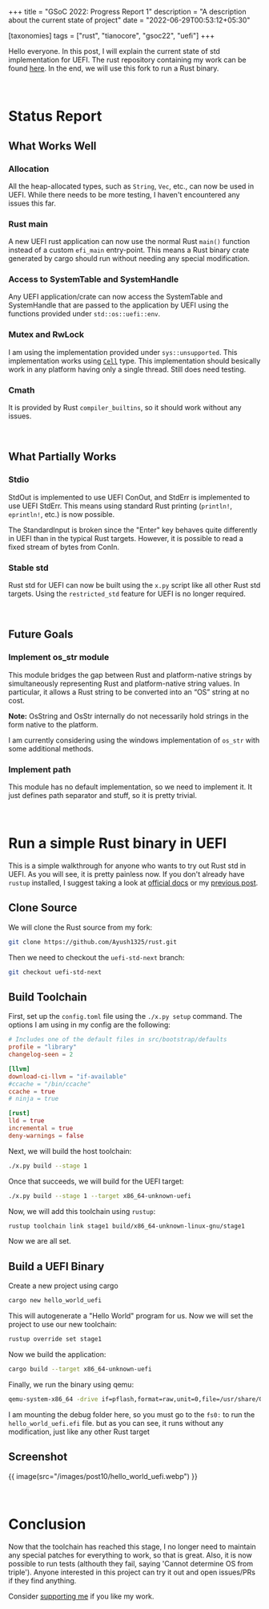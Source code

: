 +++
title = "GSoC 2022: Progress Report 1"
description = "A description about the current state of project"
date = "2022-06-29T00:53:12+05:30"

[taxonomies]
tags = ["rust", "tianocore", "gsoc22", "uefi"]
+++

Hello everyone. In this post, I will explain the current state of std implementation for UEFI. The rust repository containing my work can be found [here](https://github.com/Ayush1325/rust/tree/uefi-std-next). In the end, we will use this fork to run a Rust binary.

<!-- more -->

<br>

# Status Report
## What Works Well
### Allocation
All the heap-allocated types, such as `String`, `Vec`, etc., can now be used in UEFI. While there needs to be more testing, I haven't encountered any issues this far.

### Rust main
A new UEFI rust application can now use the normal Rust `main()` function instead of a custom `efi_main` entry-point. This means a Rust binary crate generated by cargo should run without needing any special modification.

### Access to SystemTable and SystemHandle
Any UEFI application/crate can now access the SystemTable and SystemHandle that are passed to the application by UEFI using the functions provided under `std::os::uefi::env`.

### Mutex and RwLock
I am using the implementation provided under `sys::unsupported`. This implementation works using [`Cell`](https://doc.rust-lang.org/stable/std/cell/struct.Cell.html) type. This implementation should besically work in any platform having only a single thread. Still does need testing.

### Cmath
It is provided by Rust `compiler_builtins`, so it should work without any issues.

<br>

## What Partially Works
### Stdio
StdOut is implemented to use UEFI ConOut, and StdErr is implemented to use UEFI StdErr. This means using standard Rust printing (`println!`, `eprintln!`, etc.) is now possible. 

The StandardInput is broken since the "Enter" key behaves quite differently in UEFI than in the typical Rust targets. However, it is possible to read a fixed stream of bytes from ConIn.

### Stable std
Rust std for UEFI can now be built using the `x.py` script like all other Rust std targets. Using the `restricted_std` feature for UEFI is no longer required.

<br>

## Future Goals
### Implement os_str module
This module bridges the gap between Rust and platform-native strings by simultaneously representing Rust and platform-native string values. In particular, it allows a Rust string to be converted into an “OS” string at no cost. 

**Note:** OsString and OsStr internally do not necessarily hold strings in the form native to the platform.

I am currently considering using the windows implementation of `os_str` with some additional methods.

### Implement path
This module has no default implementation, so we need to implement it. It just defines path separator and stuff, so it is pretty trivial.

<br>

# Run a simple Rust binary in UEFI
This is a simple walkthrough for anyone who wants to try out Rust std in UEFI. As you will see, it is pretty painless now. If you don't already have `rustup` installed, I suggest taking a look at [official docs](https://rustc-dev-guide.rust-lang.org/getting-started.html) or my [previous post](@/post5.md).
## Clone Source
We will clone the Rust source from my fork:
```sh
git clone https://github.com/Ayush1325/rust.git
```
Then we need to checkout the `uefi-std-next` branch:
```sh
git checkout uefi-std-next
```

## Build Toolchain
First, set up the `config.toml` file using the `./x.py setup` command. The options I am using in my config are the following:
```toml
# Includes one of the default files in src/bootstrap/defaults
profile = "library"
changelog-seen = 2

[llvm]
download-ci-llvm = "if-available"
#ccache = "/bin/ccache"
ccache = true
# ninja = true

[rust]
lld = true
incremental = true
deny-warnings = false
```
Next, we will build the host toolchain:
```sh
./x.py build --stage 1
```
Once that succeeds, we will build for the UEFI target:
```sh
./x.py build --stage 1 --target x86_64-unknown-uefi
```
Now, we will add this toolchain using `rustup`:
```sh
rustup toolchain link stage1 build/x86_64-unknown-linux-gnu/stage1
```

Now we are all set.

## Build a UEFI Binary
Create a new project using cargo
```sh
cargo new hello_world_uefi
```
This will autogenerate a "Hello World" program for us. Now we will set the project to use our new toolchain:
```sh
rustup override set stage1
```
Now we build the application:
```sh
cargo build --target x86_64-unknown-uefi
```
Finally, we run the binary using qemu:
```sh
qemu-system-x86_64 -drive if=pflash,format=raw,unit=0,file=/usr/share/OVMF/OVMF_CODE.fd,readonly=on  -drive if=pflash,format=raw,unit=1,file=/usr/share/OVMF/OVMF_VARS.fd,readonly=on -drive file=fat:rw:./target/x86_64-unknown-uefi/debug,format=raw -net none -D temp.txt
```
I am mounting the debug folder here, so you must go to the `fs0:` to run the `hello_world_uefi.efi` file. but as you can see, it runs without any modification, just like any other Rust target

## Screenshot
{{ image(src="/images/post10/hello_world_uefi.webp") }}

<br>

# Conclusion
Now that the toolchain has reached this stage, I no longer need to maintain any special patches for everything to work, so that is great. Also, it is now possible to run tests (althouth they fail, saying 'Cannot determine OS from triple'). Anyone interested in this project can try it out and open issues/PRs if they find anything.

Consider [supporting me](@/pages/supportme.md) if you like my work.
